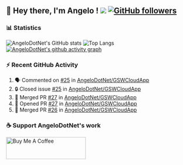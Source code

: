 ## 👋 Hey there, I'm Angelo ! ![](https://img.shields.io/badge/Intel-Core_i5_12th-0071C5?style=for-the-badge&logo=intel&logoColor=white) [![GitHub followers](https://img.shields.io/github/followers/angelodotnet?label=GitHub%20Followers&style=for-the-badge)](https://github.com/angelodotnet)
<!--
### HacktoberFest 2024
[![An image of @angeloit87's Holopin badges, which is a link to view their full Holopin profile](https://holopin.me/angeloit87)](https://holopin.io/@angeloit87)
-->
### 📊 Statistics
![AngeloDotNet's GitHub stats](https://github-readme-stats.vercel.app/api?username=angelodotnet&show_icons=true&theme=dracula)
![Top Langs](https://github-readme-stats.vercel.app/api/top-langs/?username=angelodotnet&layout=compact)
[![AngeloDotNet's github activity graph](https://github-readme-activity-graph.vercel.app/graph?username=angelodotnet&theme=dracula)](https://github.com/angelodotnet)
<!--
<table>
  <tr>
    <td valign="top" width="50%">
      <a href="http://www.github.com/angelodotnet"><img src="https://github-readme-stats.vercel.app/api?username=angelodotnet&show_icons=true&hide=&count_private=true&title_color=0891b2&text_color=64748b&icon_color=0891b2&bg_color=ffffff&hide_border=true&show_icons=true" alt="angelodotnet's GitHub stats" /></a></td>
    <td valign="top" width="50%"><a href="http://www.github.com/angelodotnet"><img src="https://github-readme-streak-stats.herokuapp.com/?user=angelodotnet&stroke=64748b&background=ffffff&ring=0891b2&fire=0891b2&currStreakNum=64748b&currStreakLabel=0891b2&sideNums=64748b&sideLabels=64748b&dates=64748b&hide_border=true" /></a></td>
  </tr>
</table>
-->

### ⚡ Recent GitHub Activity
<!--START_SECTION:activity-->
1. 🗣 Commented on [#25](https://github.com/AngeloDotNet/GSWCloudApp/issues/25#issuecomment-2470332481) in [AngeloDotNet/GSWCloudApp](https://github.com/AngeloDotNet/GSWCloudApp)
2. 🔒 Closed issue [#25](https://github.com/AngeloDotNet/GSWCloudApp/issues/25) in [AngeloDotNet/GSWCloudApp](https://github.com/AngeloDotNet/GSWCloudApp)
3. 🎉 Merged PR [#27](https://github.com/AngeloDotNet/GSWCloudApp/pull/27) in [AngeloDotNet/GSWCloudApp](https://github.com/AngeloDotNet/GSWCloudApp)
4. 💪 Opened PR [#27](https://github.com/AngeloDotNet/GSWCloudApp/pull/27) in [AngeloDotNet/GSWCloudApp](https://github.com/AngeloDotNet/GSWCloudApp)
5. 🎉 Merged PR [#26](https://github.com/AngeloDotNet/GSWCloudApp/pull/26) in [AngeloDotNet/GSWCloudApp](https://github.com/AngeloDotNet/GSWCloudApp)
<!--END_SECTION:activity-->

### ☕ Support AngeloDotNet's work
<a href="https://www.buymeacoffee.com/angelodotnet" target="_blank"><img src="https://cdn.buymeacoffee.com/buttons/v2/default-yellow.png" alt="Buy Me A Coffee" style="height: 60px !important;width: 217px !important;" ></a>

